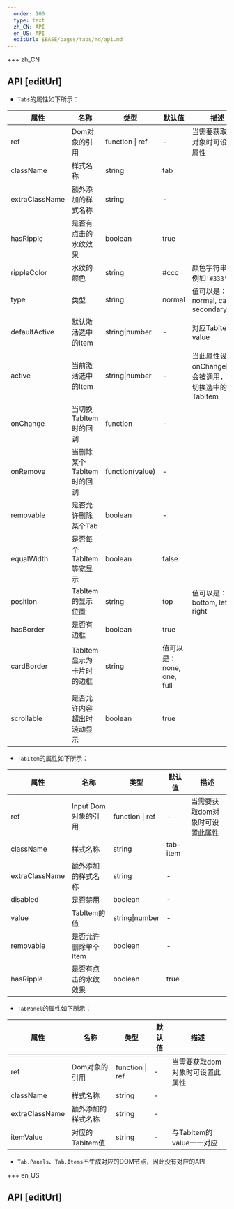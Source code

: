 ```yaml
---   
  order: 100
  type: text
  zh_CN: API
  en_US: API
  editUrl: $BASE/pages/tabs/md/api.md
---      
```


+++  zh_CN
## API [editUrl]       
- <Code>Tabs</Code>的属性如下所示：

| 属性 | 名称 | 类型 | 默认值 | 描述 |
| --- | --- | --- | --- | --- |
| ref | Dom对象的引用 | function \| ref | - | 当需要获取dom对象时可设置此属性 |
| className | 样式名称 | string | tab |  |
| extraClassName | 额外添加的样式名称 | string | - |  |
| hasRipple | 是否有点击的水纹效果 | boolean | true |  |
| rippleColor | 水纹的颜色 | string | #ccc | 颜色字符串值，例如<Code>'#333'</Code> |
| type | 类型 | string | normal | 值可以是：normal, card, secondaryCard |
| defaultActive | 默认激活选中的Item | string\|number | - | 对应TabItem的value |
| active | 当前激活选中的Item | string\|number | - | 当此属性设置后onChange回调会被调用，以便切换选中的TabItem |
| onChange | 当切换TabItem时的回调 | function | - |   |
| onRemove | 当删除某个TabItem时的回调 | function(value) | - |   |
| removable | 是否允许删除某个Tab | boolean | - |   |
| equalWidth | 是否每个TabItem等宽显示 | boolean | false |   |
| position | TabItem的显示位置 | string | top | 值可以是： top, bottom, left right   |
| hasBorder | 是否有边框 | boolean | true |    |
| cardBorder | TabItem显示为卡片时的边框 | string | 值可以是： none, one, full |    |
| scrollable | 是否允许内容超出时滚动显示 | boolean | true |    |


- <Code>TabItem</Code>的属性如下所示：

| 属性 | 名称 | 类型 | 默认值 | 描述 |
| --- | --- | --- | --- | --- |
| ref | Input Dom对象的引用 | function \| ref | - | 当需要获取dom对象时可设置此属性 |
| className | 样式名称 | string | tab-item |  |
| extraClassName | 额外添加的样式名称 | string | - |  |
| disabled | 是否禁用 | boolean | - |  |
| value | TabItem的值 | string\|number | - |  |
| removable | 是否允许删除单个Item | boolean | - |  |
| hasRipple | 是否有点击的水纹效果 | boolean | true |  |

- <Code>TabPanel</Code>的属性如下所示：

| 属性 | 名称 | 类型 | 默认值 | 描述 |
| --- | --- | --- | --- | --- |
| ref | Dom对象的引用 | function \| ref | - | 当需要获取dom对象时可设置此属性 |
| className | 样式名称 | string | - |  |
| extraClassName | 额外添加的样式名称 | string | - |  |
| itemValue | 对应的TabItem值 | string | - | 与TabItem的value一一对应 |

- <Code>Tab.Panels</Code>、<Code>Tab.Items</Code>不生成对应的DOM节点，因此没有对应的API


+++ en_US
## API [editUrl]     

